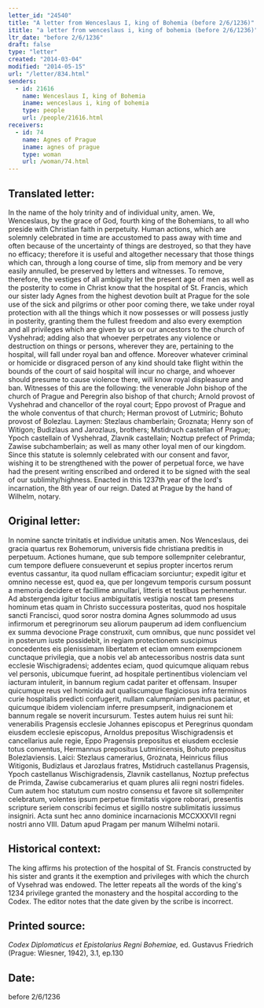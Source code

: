 ```yaml
---
letter_id: "24540"
title: "A letter from Wenceslaus I, king of Bohemia (before 2/6/1236)"
ititle: "a letter from wenceslaus i, king of bohemia (before 2/6/1236)"
ltr_date: "before 2/6/1236"
draft: false
type: "letter"
created: "2014-03-04"
modified: "2014-05-15"
url: "/letter/834.html"
senders:
  - id: 21616
    name: Wenceslaus I, king of Bohemia
    iname: wenceslaus i, king of bohemia
    type: people
    url: /people/21616.html
receivers:
  - id: 74
    name: Agnes of Prague
    iname: agnes of prague
    type: woman
    url: /woman/74.html
---
```

<h2> Translated letter:</h2>In the name of the holy trinity and of individual unity, amen.  We, Wenceslaus, by the grace of God, fourth king of the Bohemians, to all who preside with Christian faith in perpetuity.  Human actions, which are solemnly celebrated in time are accustomed to pass away with time and often because of the uncertainty of things are destroyed, so that they have no efficacy; therefore it is useful and altogether necessary that those things which can, through a long course of time, slip from memory and be very easily annulled, be preserved by letters and witnesses.  To remove, therefore, the vestiges of all ambiguity let the present age of men as well as the posterity to come in Christ know that the hospital of St. Francis, which our sister lady Agnes from the highest devotion built at Prague for the sole use of the sick and pilgrims or other poor coming there, we take under royal protection with all the things which it now possesses or will possess justly in posterity, granting them the fullest freedom and also every exemption and all privileges which are given by us or our ancestors to the church of Vyshehrad; adding also that whoever perpetrates any violence or destruction on things or persons, wherever they are, pertaining to the hospital, will fall under royal ban and offence.  Moreover whatever criminal or homicide or disgraced person of any kind should take flight within the bounds of the court of said hospital will incur no charge, and whoever should presume to cause violence there, will know royal displeasure and ban.
Witnesses of this are the following:  the venerable John bishop    of the church of Prague and Peregrin also bishop of that church; Arnold provost of Vyshehrad and chancellor of the royal court; Eppo provost of Prague and the whole conventus of that church; Herman provost of Lutmiric; Bohuto provost of Bolezlau.  Laymen:  Stezlaus chamberlain; Groznata; Henry son of Witigon; Budizlaus and Jarozlaus, brothers; Mstidruch castellan of Prague; Ypoch castellain of Vyshehrad, Zlavnik castellain; Noztup prefect of Primda; Zawise subchamberlain; as well as many other loyal men of our kingdom.  Since this statute is solemnly celebrated with our consent and favor, wishing it to be strengthened with the power of perpetual force, we have had the present writing enscribed and ordered it to be signed with the seal of our sublimity/highness.
Enacted in this 1237th year of the lord's incarnation, the 8th year of our reign.  Dated at Prague by the hand of Wilhelm, notary.
<h2 class="mt-4"> Original letter:</h2>In nomine sancte trinitatis et individue unitatis amen.  Nos Wenceslaus, dei gracia quartus rex Bohemorum, universis fide christiana preditis in perpetuum.  Actiones humane, que sub tempore sollempniter celebrantur, cum tempore defluere consueverunt et sepius propter incertos rerum eventus cassantur, ita quod nullam efficaciam sorciuntur; expedit igitur et omnino necesse est, quod ea, que per longevum temporis cursum possunt a memoria decidere et facillime annullari, litteris et testibus perhennentur.  Ad abstergenda igitur tocius ambiguitatis vestigia noscat tam presens hominum etas quam in Christo successura posteritas, quod nos hospitale sancti Francisci, quod soror nostra domina Agnes solummodo ad usus infirmorum et peregrinorum seu aliorum pauperum ad idem confluencium ex summa devocione Prage construxit, cum omnibus, que nunc possidet vel in posterum iuste possidebit, in regiam protectionem suscipimus concedentes eis plenissimam libertatem et eciam omnem exempcionem cunctaque privilegia, que a nobis vel ab antecessoribus nostris data sunt ecclesie Wischigradensi; addentes eciam, quod quicumque aliquam rebus vel personis, ubicumque fuerint, ad hospitale pertinentibus violenciam vel iacturam intulerit, in bannum regium cadat pariter et offensam.  Insuper quicumque reus vel homicida aut qualiscumque flagiciosus infra terminos curie hospitalis predicti confugerit, nullam calumpniam penitus paciatur, et quicumque ibidem violenciam inferre presumpserit, indignacionem et bannum regale se noverit incursurum.  Testes autem huius rei sunt hii:  venerabilis Pragensis ecclesie Johannes episcopus et Peregrinus quondam eiusdem ecclesie episcopus, Arnoldus prepositus Wischigradensis et cancellarius aule regie, Eppo Pragensis prepositus et eiusdem ecclesie totus conventus, Hermannus prepositus Lutmiricensis, Bohuto prepositus Bolezlaviensis.  Laici:  Stezlaus camerarius, Groznata, Heinricus filius Witigonis, Budizlaus et Jarozlaus fratres, Mstidruch castellanus Pragensis, Ypoch castellanus Wischigradensis, Zlavnik castellanus, Noztup prefectus de Primda, Zawise cubcamerarius et quam plures alii regni nostri fideles.  Cum autem hoc statutum cum nostro consensu et favore sit sollempniter celebratum, volentes ipsum perpetue firmitatis vigore roborari, presentis scripture seriem conscribi fecimus et sigillo nostre sublimitatis iussimus insigniri.
Acta sunt hec anno dominice incarnacionis MCCXXXVII regni nostri anno VIII.  Datum apud Pragam per manum Wilhelmi notarii.
<h2 class="mt-4"> Historical context:</h2>The king affirms his protection of the hospital of St. Francis constructed by his sister and grants it the exemption and privileges with which the church of Vysehrad was endowed.  The letter repeats all the words of the king's 1234 privilege granted the monastery and the hospital according to the Codex.  The editor notes that the date given by the scribe is incorrect.
<h2 class="mt-4"> Printed source:</h2><p><em>Codex Diplomaticus et Epistolarius Regni Bohemiae,</em> ed. Gustavus Friedrich (Prague: Wiesner, 1942), 3.1, ep.130</p><h2 class="mt-4"> Date:</h2>before 2/6/1236